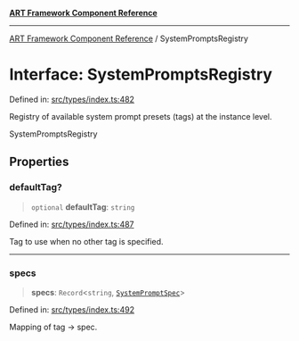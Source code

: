 [**ART Framework Component Reference**](../README.md)

***

[ART Framework Component Reference](../README.md) / SystemPromptsRegistry

# Interface: SystemPromptsRegistry

Defined in: [src/types/index.ts:482](https://github.com/hashangit/ART/blob/e4c184bd9ffa5ef078ee6a88704f24584b173411/src/types/index.ts#L482)

Registry of available system prompt presets (tags) at the instance level.

 SystemPromptsRegistry

## Properties

### defaultTag?

> `optional` **defaultTag**: `string`

Defined in: [src/types/index.ts:487](https://github.com/hashangit/ART/blob/e4c184bd9ffa5ef078ee6a88704f24584b173411/src/types/index.ts#L487)

Tag to use when no other tag is specified.

***

### specs

> **specs**: `Record`\<`string`, [`SystemPromptSpec`](SystemPromptSpec.md)\>

Defined in: [src/types/index.ts:492](https://github.com/hashangit/ART/blob/e4c184bd9ffa5ef078ee6a88704f24584b173411/src/types/index.ts#L492)

Mapping of tag -> spec.
